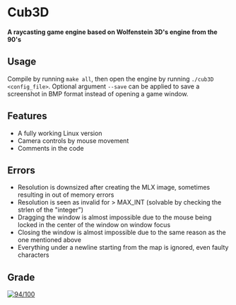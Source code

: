 # Cub3D
**A raycasting game engine based on Wolfenstein 3D's engine from the 90's**

## Usage
Compile by running `make all`, then open the engine by running `./cub3D <config_file>`. Optional argument `--save` can be applied to save a screenshot in BMP format instead of opening a game window.

## Features
- A fully working Linux version
- Camera controls by mouse movement
- Comments in the code

## Errors
- Resolution is downsized after creating the MLX image, sometimes resulting in out of memory errors
- Resolution is seen as invalid for > MAX_INT (solvable by checking the strlen of the "integer")
- Dragging the window is almost impossible due to the mouse being locked in the center of the window on window focus
- Closing the window is almost impossible due to the same reason as the one mentioned above
- Everything under a newline starting from the map is ignored, even faulty characters

## Grade

[![94/100](https://badge42.herokuapp.com/api/project/fbes/cub3d)](https://github.com/JaeSeoKim/badge42)
